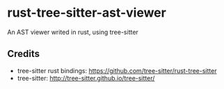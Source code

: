 # rust-tree-sitter-ast-viewer

An AST viewer writed in rust, using tree-sitter

## Credits

- tree-sitter rust bindings: https://github.com/tree-sitter/rust-tree-sitter 
- tree-sitter: http://tree-sitter.github.io/tree-sitter/
